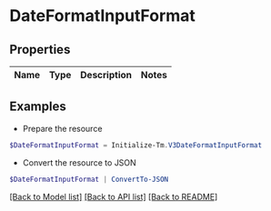 # DateFormatInputFormat
## Properties

Name | Type | Description | Notes
------------ | ------------- | ------------- | -------------

## Examples

- Prepare the resource
```powershell
$DateFormatInputFormat = Initialize-Tm.V3DateFormatInputFormat 
```

- Convert the resource to JSON
```powershell
$DateFormatInputFormat | ConvertTo-JSON
```

[[Back to Model list]](../README.md#documentation-for-models) [[Back to API list]](../README.md#documentation-for-api-endpoints) [[Back to README]](../README.md)

